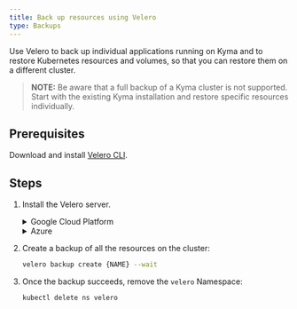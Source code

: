 ```yaml
---
title: Back up resources using Velero
type: Backups
---
```


Use Velero to back up individual applications running on Kyma and to restore Kubernetes resources and volumes, so that you can restore them on a different cluster.

> **NOTE:** Be aware that a full backup of a Kyma cluster is not supported. Start with the existing Kyma installation and restore specific resources individually.

## Prerequisites

Download and install [Velero CLI](https://github.com/vmware-tanzu/velero/releases).

## Steps

1. Install the Velero server.

    <div tabs name="override-configuration">
      <details>
      <summary label="google-cloud-platform">
      Google Cloud Platform
      </summary>

      ```bash
      velero install \
          --provider gcp \
          --bucket {BUCKET} \
          --secret-file {CREDENTIALS_FILE} \
          --plugins velero/velero-plugin-for-gcp:v1.0.0 \
          --restore-only \
          --wait
      ```

      >**NOTE:** For details on configuring and installing Velero on GCP, read more about the [Velero plugin for GCP](https://github.com/vmware-tanzu/velero-plugin-for-gcp/blob/master/README.md).

      </details>
      <details>
      <summary label="azure">
      Azure
      </summary>

      ```bash
      velero install \
          --provider azure \
          --bucket {BUCKET} \
          --secret-file {CREDENTIALS_FILE} \
          --plugins velero/velero-plugin-for-microsoft-azure:v1.0.0 \
          --backup-location-config resourceGroup={AZURE_RESOURCE_GROUP},storageAccount={AZURE_STORAGE_ACCOUNT} \
          --snapshot-location-config apiTimeout={API_TIMEOUT},resourceGroup={AZURE_RESOURCE_GROUP} \
          --restore-only \
          --wait
      ```

      >**NOTE:** For details on configuring and installing Velero on Azure, read more about the [Velero plugin for Azure](https://github.com/vmware-tanzu/velero-plugin-for-microsoft-azure/blob/master/README.md).

      >**CAUTION:** If you use AKS, set the **AZURE_RESOURCE_GROUP** to the name of the auto-generated resource group. This resource group is created when you provision your cluster on Azure. It contains your cluster's virtual machines/disks.

      </details>
    </div>

2. Create a backup of all the resources on the cluster:

    ```bash
    velero backup create {NAME} --wait
    ```

3. Once the backup succeeds, remove the `velero` Namespace:

    ```bash
    kubectl delete ns velero
    ```
